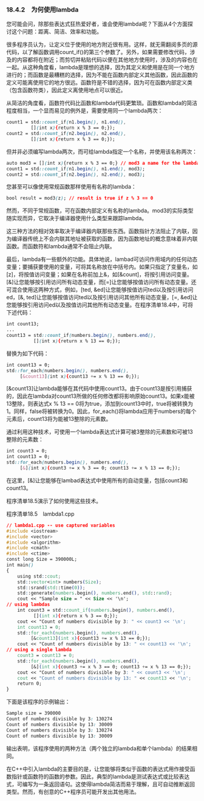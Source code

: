 ### 18.4.2　为何使用lambda

您可能会问，除那些表达式狂热爱好者，谁会使用lambda呢？下面从4个方面探讨这个问题：距离、简洁、效率和功能。

很多程序员认为，让定义位于使用的地方附近很有用。这样，就无需翻阅多页的源代码，以了解函数调用count_if()的第三个参数了。另外，如果需要修改代码，涉及的内容都将在附近；而剪切并粘贴代码以便在其他地方使用时，涉及的内容也在一起。从这种角度看，lambda是理想的选择，因为其定义和使用是在同一个地方进行的；而函数是最糟糕的选择，因为不能在函数内部定义其他函数，因此函数的定义可能离使用它的地方很远。函数符是不错的选择，因为可在函数内部定义类（包含函数符类），因此定义离使用地点可以很近。

从简洁的角度看，函数符代码比函数和lambda代码更繁琐。函数和lambda的简洁程度相当，一个显而易见的例外是，需要使用同一个lambda两次：

```css
count1 = std::count_if(n1.begin(), n1.end(),
         [](int x){return x % 3 == 0;});
count2 = std::count_if(n2.begin(), n2.end(),
         [](int x){return x % 3 == 0;});
```

但并非必须编写lambda两次，而可给lambda指定一个名称，并使用该名称两次：

```css
auto mod3 = [](int x){return x % 3 == 0;} // mod3 a name for the lambda
count1 = std::count_if(n1.begin(), n1.end(), mod3);
count2 = std::count_if(n2.begin(), n2.end(), mod3);
```

您甚至可以像使用常规函数那样使用有名称的lambda：

```css
bool result = mod3(z); // result is true if z % 3 == 0
```

然而，不同于常规函数，可在函数内部定义有名称的lambda。mod3的实际类型随实现而异，它取决于编译器使用什么类型来跟踪lambda。

这三种方法的相对效率取决于编译器内联那些东西。函数指针方法阻止了内联，因为编译器传统上不会内联其地址被获取的函数，因为函数地址的概念意味着非内联函数。而函数符和lambda通常不会阻止内联。

最后，lambda有一些额外的功能。具体地说，lambad可访问作用域内的任何动态变量；要捕获要使用的变量，可将其名称放在中括号内。如果只指定了变量名，如[z]，将按值访问变量；如果在名称前加上&，如[&count]，将按引用访问变量。[&]让您能够按引用访问所有动态变量，而[=]让您能够按值访问所有动态变量。还可混合使用这两种方式，例如，[ted, &ed]让您能够按值访问ted以及按引用访问ed，[&, ted]让您能够按值访问ted以及按引用访问其他所有动态变量，[=, &ed]让您能够按引用访问ed以及按值访问其他所有动态变量。在程序清单18.4中，可将下述代码：

```css
int count13;
...
count13 = std::count_if(numbers.begin(), numbers.end(),
          [](int x){return x % 13 == 0;});
```

替换为如下代码：

```css
int count13 = 0;
std::for_each(numbers.begin(), numbers.end(),
     [&count13](int x){count13 += x % 13 == 0;});
```

[&count13]让lambda能够在其代码中使用count13。由于count13是按引用捕获的，因此在lambda对count13所做的任何修改都将影响原始count13。如果x能被13整除，则表达式x % 13 == 0将为true，添加到count13中时，true将被转换为1。同样，false将被转换为0。因此，for_each()将lambda应用于numbers的每个元素后，count13将为能被13整除的元素数。

通过利用这种技术，可使用一个lambda表达式计算可被3整除的元素数和可被13整除的元素数：

```css
int count3 = 0;
int count13 = 0;
std::for_each(numbers.begin(), numbers.end(),
     [&](int x){count3 += x % 3 == 0; count13 += x % 13 == 0;});
```

在这里，[&]让您能够在lambad表达式中使用所有的自动变量，包括count3和count13。

程序清单18.5演示了如何使用这些技术。

程序清单18.5　lambda1.cpp

```css
// lambda1.cpp -- use captured variables
#include <iostream>
#include <vector>
#include <algorithm>
#include <cmath>
#include <ctime>
const long Size = 390000L;
int main()
{
    using std::cout;
    std::vector<int> numbers(Size);
    std::srand(std::time(0));
    std::generate(numbers.begin(), numbers.end(), std::rand);
    cout << "Sample size = " << Size << '\n';
// using lambdas
    int count3 = std::count_if(numbers.begin(), numbers.end(),
          [](int x){return x % 3 == 0;});
    cout << "Count of numbers divisible by 3: " << count3 << '\n';
    int count13 = 0;
    std::for_each(numbers.begin(), numbers.end(),
         [&count13](int x){count13 += x % 13 == 0;});
    cout << "Count of numbers divisible by 13: " << count13 << '\n';
// using a single lambda
    count3 = count13 = 0;
    std::for_each(numbers.begin(), numbers.end(),
         [&](int x){count3 += x % 3 == 0; count13 += x % 13 == 0;});
    cout << "Count of numbers divisible by 3: " << count3 << '\n';
    cout << "Count of numbers divisible by 13: " << count13 << '\n';
    return 0;
}
```

下面是该程序的示例输出：

```css
Sample size = 390000
Count of numbers divisible by 3: 130274
Count of numbers divisible by 13: 30009
Count of numbers divisible by 3: 130274
Count of numbers divisible by 13: 30009
```

输出表明，该程序使用的两种方法（两个独立的lambda和单个lambda）的结果相同。

在C++中引入lambda的主要目的是，让您能够将类似于函数的表达式用作接受函数指针或函数符的函数的参数。因此，典型的lambda是测试表达式或比较表达式，可编写为一条返回语句。这使得lambda简洁而易于理解，且可自动推断返回类型。然而，有创意的C++程序员可能开发出其他用法。

